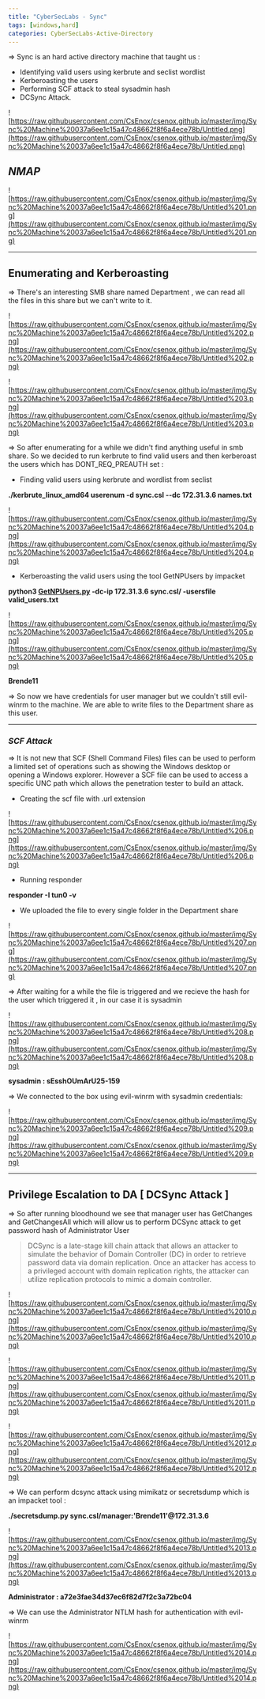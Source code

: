 ```yaml
---
title: "CyberSecLabs - Sync"
tags: [windows,hard]
categories: CyberSecLabs-Active-Directory
---
```


⇒ Sync is an hard active directory machine that taught us :

- Identifying valid users using kerbrute and seclist wordlist
- Kerberoasting the users
- Performing SCF attack to steal sysadmin hash
- DCSync Attack.

![https://raw.githubusercontent.com/CsEnox/csenox.github.io/master/img/Sync%20Machine%20037a6ee1c15a47c48662f8f6a4ece78b/Untitled.png](https://raw.githubusercontent.com/CsEnox/csenox.github.io/master/img/Sync%20Machine%20037a6ee1c15a47c48662f8f6a4ece78b/Untitled.png)

## *NMAP*

![https://raw.githubusercontent.com/CsEnox/csenox.github.io/master/img/Sync%20Machine%20037a6ee1c15a47c48662f8f6a4ece78b/Untitled%201.png](https://raw.githubusercontent.com/CsEnox/csenox.github.io/master/img/Sync%20Machine%20037a6ee1c15a47c48662f8f6a4ece78b/Untitled%201.png)

---

## Enumerating and Kerberoasting

⇒ There's an interesting SMB share named Department , we can read all the files in this share but we can't write to it.

![https://raw.githubusercontent.com/CsEnox/csenox.github.io/master/img/Sync%20Machine%20037a6ee1c15a47c48662f8f6a4ece78b/Untitled%202.png](https://raw.githubusercontent.com/CsEnox/csenox.github.io/master/img/Sync%20Machine%20037a6ee1c15a47c48662f8f6a4ece78b/Untitled%202.png)

![https://raw.githubusercontent.com/CsEnox/csenox.github.io/master/img/Sync%20Machine%20037a6ee1c15a47c48662f8f6a4ece78b/Untitled%203.png](https://raw.githubusercontent.com/CsEnox/csenox.github.io/master/img/Sync%20Machine%20037a6ee1c15a47c48662f8f6a4ece78b/Untitled%203.png)

⇒ So after enumerating for a while we didn't find anything useful in smb share. So we decided to run kerbrute to find valid users and then kerberoast the users which has DONT_REQ_PREAUTH set :

- Finding valid users using kerbrute and wordlist from seclist

**./kerbrute_linux_amd64 userenum -d sync.csl --dc 172.31.3.6 names.txt**

![https://raw.githubusercontent.com/CsEnox/csenox.github.io/master/img/Sync%20Machine%20037a6ee1c15a47c48662f8f6a4ece78b/Untitled%204.png](https://raw.githubusercontent.com/CsEnox/csenox.github.io/master/img/Sync%20Machine%20037a6ee1c15a47c48662f8f6a4ece78b/Untitled%204.png)

- Kerberoasting the valid users using the tool GetNPUsers by impacket 

**python3 [GetNPUsers.py](http://getnpusers.py/) -dc-ip 172.31.3.6 sync.csl/ -usersfile valid_users.txt**

![https://raw.githubusercontent.com/CsEnox/csenox.github.io/master/img/Sync%20Machine%20037a6ee1c15a47c48662f8f6a4ece78b/Untitled%205.png](https://raw.githubusercontent.com/CsEnox/csenox.github.io/master/img/Sync%20Machine%20037a6ee1c15a47c48662f8f6a4ece78b/Untitled%205.png)

**Brende11**

⇒ So now we have credentials for user manager but we couldn't still evil-winrm to the machine. We are able to write files to the Department share as this user.

---

### *SCF Attack*

⇒ It is not new that SCF (Shell Command Files) files can be used to perform a limited set of operations such as showing the Windows desktop or opening a Windows explorer. However a SCF file can be used to access a specific UNC path which allows the penetration tester to build an attack.

- Creating the scf file with .url extension

![https://raw.githubusercontent.com/CsEnox/csenox.github.io/master/img/Sync%20Machine%20037a6ee1c15a47c48662f8f6a4ece78b/Untitled%206.png](https://raw.githubusercontent.com/CsEnox/csenox.github.io/master/img/Sync%20Machine%20037a6ee1c15a47c48662f8f6a4ece78b/Untitled%206.png)

- Running responder 

**responder -I tun0 -v**
- We uploaded the file to every single folder in the Department share

![https://raw.githubusercontent.com/CsEnox/csenox.github.io/master/img/Sync%20Machine%20037a6ee1c15a47c48662f8f6a4ece78b/Untitled%207.png](https://raw.githubusercontent.com/CsEnox/csenox.github.io/master/img/Sync%20Machine%20037a6ee1c15a47c48662f8f6a4ece78b/Untitled%207.png)

⇒ After waiting for a while the file is triggered and we recieve the hash for the user which triggered it , in our case it is sysadmin

![https://raw.githubusercontent.com/CsEnox/csenox.github.io/master/img/Sync%20Machine%20037a6ee1c15a47c48662f8f6a4ece78b/Untitled%208.png](https://raw.githubusercontent.com/CsEnox/csenox.github.io/master/img/Sync%20Machine%20037a6ee1c15a47c48662f8f6a4ece78b/Untitled%208.png)

**sysadmin : sEsshOUmArU25-159**

⇒ We connected to the box using evil-winrm with sysadmin credentials:

![https://raw.githubusercontent.com/CsEnox/csenox.github.io/master/img/Sync%20Machine%20037a6ee1c15a47c48662f8f6a4ece78b/Untitled%209.png](https://raw.githubusercontent.com/CsEnox/csenox.github.io/master/img/Sync%20Machine%20037a6ee1c15a47c48662f8f6a4ece78b/Untitled%209.png)

---

## Privilege Escalation to DA [ DCSync Attack ]

⇒ So after running bloodhound we see that manager user has GetChanges and GetChangesAll which will allow us to perform DCSync attack to get password hash of Administrator User

> DCSync is a late-stage kill chain attack that allows an attacker to simulate the behavior of Domain Controller (DC) in order to retrieve password data via domain replication. Once an attacker has access to a privileged account with domain replication rights, the attacker can utilize replication protocols to mimic a domain controller.

![https://raw.githubusercontent.com/CsEnox/csenox.github.io/master/img/Sync%20Machine%20037a6ee1c15a47c48662f8f6a4ece78b/Untitled%2010.png](https://raw.githubusercontent.com/CsEnox/csenox.github.io/master/img/Sync%20Machine%20037a6ee1c15a47c48662f8f6a4ece78b/Untitled%2010.png)

![https://raw.githubusercontent.com/CsEnox/csenox.github.io/master/img/Sync%20Machine%20037a6ee1c15a47c48662f8f6a4ece78b/Untitled%2011.png](https://raw.githubusercontent.com/CsEnox/csenox.github.io/master/img/Sync%20Machine%20037a6ee1c15a47c48662f8f6a4ece78b/Untitled%2011.png)

![https://raw.githubusercontent.com/CsEnox/csenox.github.io/master/img/Sync%20Machine%20037a6ee1c15a47c48662f8f6a4ece78b/Untitled%2012.png](https://raw.githubusercontent.com/CsEnox/csenox.github.io/master/img/Sync%20Machine%20037a6ee1c15a47c48662f8f6a4ece78b/Untitled%2012.png)

⇒ We can perform dcsync attack using mimikatz or secretsdump which is an impacket tool :

**./secretsdump.py sync.csl/manager:'Brende11'@172.31.3.6**

![https://raw.githubusercontent.com/CsEnox/csenox.github.io/master/img/Sync%20Machine%20037a6ee1c15a47c48662f8f6a4ece78b/Untitled%2013.png](https://raw.githubusercontent.com/CsEnox/csenox.github.io/master/img/Sync%20Machine%20037a6ee1c15a47c48662f8f6a4ece78b/Untitled%2013.png)

**Administrator : a72e3fae34d37ec6f82d7f2c3a72bc04**

⇒ We can use the Administrator NTLM hash for authentication with evil-winrm

![https://raw.githubusercontent.com/CsEnox/csenox.github.io/master/img/Sync%20Machine%20037a6ee1c15a47c48662f8f6a4ece78b/Untitled%2014.png](https://raw.githubusercontent.com/CsEnox/csenox.github.io/master/img/Sync%20Machine%20037a6ee1c15a47c48662f8f6a4ece78b/Untitled%2014.png)
